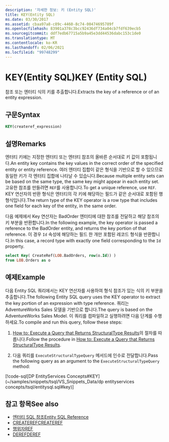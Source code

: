 ```yaml
---
description: '자세한 정보: 키 (Entity SQL)'
title: KEY(Entity SQL)
ms.date: 03/30/2017
ms.assetid: cbaa97a8-c89c-4460-8c74-00474695789f
ms.openlocfilehash: 83901a378c3bcc92436df734a04cb7fdf639ecb5
ms.sourcegitcommit: ddf7edb67715a5b9a45e3dd44536dabc153c1de0
ms.translationtype: MT
ms.contentlocale: ko-KR
ms.lasthandoff: 02/06/2021
ms.locfileid: "99748299"
---
```

# <a name="key-entity-sql"></a><span data-ttu-id="7b79a-103">KEY(Entity SQL)</span><span class="sxs-lookup"><span data-stu-id="7b79a-103">KEY (Entity SQL)</span></span>

<span data-ttu-id="7b79a-104">참조 또는 엔터티 식의 키를 추출합니다.</span><span class="sxs-lookup"><span data-stu-id="7b79a-104">Extracts the key of a reference or of an entity expression.</span></span>  
  
## <a name="syntax"></a><span data-ttu-id="7b79a-105">구문</span><span class="sxs-lookup"><span data-stu-id="7b79a-105">Syntax</span></span>  
  
```sql  
KEY(createref_expression)  
```  
  
## <a name="remarks"></a><span data-ttu-id="7b79a-106">설명</span><span class="sxs-lookup"><span data-stu-id="7b79a-106">Remarks</span></span>  

 <span data-ttu-id="7b79a-107">엔터티 키에는 지정한 엔터티 또는 엔터티 참조의 올바른 순서대로 키 값이 포함됩니다.</span><span class="sxs-lookup"><span data-stu-id="7b79a-107">An entity key contains the key values in the correct order of the specified entity or entity reference.</span></span> <span data-ttu-id="7b79a-108">여러 엔터티 집합이 같은 형식을 기반으로 할 수 있으므로 동일한 키가 각 엔터티 집합에 나타날 수 있습니다.</span><span class="sxs-lookup"><span data-stu-id="7b79a-108">Because multiple entity sets can be based on the same type, the same key might appear in each entity set.</span></span> <span data-ttu-id="7b79a-109">고유한 참조를 만들려면 `REF`를 사용합니다.</span><span class="sxs-lookup"><span data-stu-id="7b79a-109">To get a unique reference, use `REF`.</span></span> <span data-ttu-id="7b79a-110">KEY 연산자의 반환 형식은 엔터티의 각 키에 해당하는 필드가 같은 순서대로 포함된 행 형식입니다.</span><span class="sxs-lookup"><span data-stu-id="7b79a-110">The return type of the KEY operator is a row type that includes one field for each key of the entity, in the same order.</span></span>  
  
 <span data-ttu-id="7b79a-111">다음 예제에서 Key 연산자는 BadOrder 엔터티에 대한 참조를 전달하고 해당 참조의 키 부분을 반환합니다.</span><span class="sxs-lookup"><span data-stu-id="7b79a-111">In the following example, the key operator is passed a reference to the BadOrder entity, and returns the key portion of that reference.</span></span> <span data-ttu-id="7b79a-112">이 경우 `Id` 속성에 해당하는 필드 한 개만 포함된 레코드 형식을 반환합니다.</span><span class="sxs-lookup"><span data-stu-id="7b79a-112">In this case, a record type with exactly one field corresponding to the `Id` property.</span></span>  
  
```sql  
select Key( CreateRef(LOB.BadOrders, row(o.Id)) )
from LOB.Orders as o  
```  
  
## <a name="example"></a><span data-ttu-id="7b79a-113">예제</span><span class="sxs-lookup"><span data-stu-id="7b79a-113">Example</span></span>  

 <span data-ttu-id="7b79a-114">다음 Entity SQL 쿼리에서는 KEY 연산자를 사용하여 형식 참조가 있는 식의 키 부분을 추출합니다.</span><span class="sxs-lookup"><span data-stu-id="7b79a-114">The following Entity SQL query uses the KEY operator to extract the key portion of an expression with type reference.</span></span> <span data-ttu-id="7b79a-115">쿼리는 AdventureWorks Sales 모델을 기반으로 합니다.</span><span class="sxs-lookup"><span data-stu-id="7b79a-115">The query is based on the AdventureWorks Sales Model.</span></span> <span data-ttu-id="7b79a-116">이 쿼리를 컴파일하고 실행하려면 다음 단계를 수행하세요.</span><span class="sxs-lookup"><span data-stu-id="7b79a-116">To compile and run this query, follow these steps:</span></span>  
  
1. <span data-ttu-id="7b79a-117">[How to: Execute a Query that Returns StructuralType Results](../how-to-execute-a-query-that-returns-structuraltype-results.md)의 절차를 따릅니다.</span><span class="sxs-lookup"><span data-stu-id="7b79a-117">Follow the procedure in [How to: Execute a Query that Returns StructuralType Results](../how-to-execute-a-query-that-returns-structuraltype-results.md).</span></span>  
  
2. <span data-ttu-id="7b79a-118">다음 쿼리를 `ExecuteStructuralTypeQuery` 메서드에 인수로 전달합니다.</span><span class="sxs-lookup"><span data-stu-id="7b79a-118">Pass the following query as an argument to the `ExecuteStructuralTypeQuery` method:</span></span>  
  
 [!code-sql[DP EntityServices Concepts#KEY](~/samples/snippets/tsql/VS_Snippets_Data/dp entityservices concepts/tsql/entitysql.sql#key)]  
  
## <a name="see-also"></a><span data-ttu-id="7b79a-119">참고 항목</span><span class="sxs-lookup"><span data-stu-id="7b79a-119">See also</span></span>

- [<span data-ttu-id="7b79a-120">엔터티 SQL 참조</span><span class="sxs-lookup"><span data-stu-id="7b79a-120">Entity SQL Reference</span></span>](entity-sql-reference.md)
- [<span data-ttu-id="7b79a-121">CREATEREF</span><span class="sxs-lookup"><span data-stu-id="7b79a-121">CREATEREF</span></span>](createref-entity-sql.md)
- [<span data-ttu-id="7b79a-122">행위자</span><span class="sxs-lookup"><span data-stu-id="7b79a-122">REF</span></span>](ref-entity-sql.md)
- [<span data-ttu-id="7b79a-123">DEREF</span><span class="sxs-lookup"><span data-stu-id="7b79a-123">DEREF</span></span>](deref-entity-sql.md)
